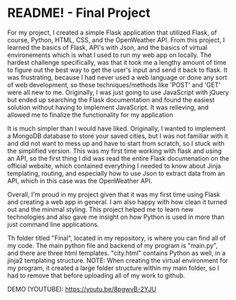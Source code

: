 # README! - Final Project

For my project, I created a simple Flask application that utilized Flask, of course, Python, HTML, CSS, and the OpenWeather API. From this project, I learned the basics of Flask, API's with Json, and the basics of virtual environements which is what I used to run my web app on locally. The hardest challenge specifically, was that it took me a lengthy amount of time to figure out the best way to get the user's input and send it back to flask. It was frustrating, because I had never used a web language or done any sort of web development, so these techniques/methods like 'POST' and 'GET' were all new to me. Originally, I was just going to use JavaScript with jQuery but ended up searching the Flask documentation and found the easiest solution without having to implement JavaScript. It was relieving, and allowed me to finalize the functionality for my application

It is much simpler than I would have liked. Originally, I wanted to implement a MongoDB database to store your saved cities, but I was not familiar with it and did not want to mess up and have to start from scratch, so I stuck with the simplified version. This was my first time working with flask and using an API, so the first thing I did was read the entire Flask documenation on the official website, which contained everything I needed to know about Jinja templating, routing, and especially how to use Json to extract data from an API, which in this case was the OpenWeather API.

Overall, I'm proud in my project given that it was my first time using Flask and creating a web app in general. I am also happy with how clean it turned out and the minimal styling. This project helped me to learn new technologies and also gave me insight on how Python is used in more than just command line applications.

Th folder titled "Final", located in my repository, is where you can find all of my code. The main python file and backend of my program is "main.py", and there are three html templates. "city.html" contains Python as well, in a jinja2 templating structure. NOTE: When creating the virtual environment for my program, it created a large folder structure within my main folder, so I had to remove that before uploading all of my work to github. 

DEMO (YOUTUBE): https://youtu.be/8pgwvB-2YJU
